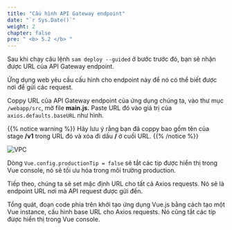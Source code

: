 ```yaml
---
title: "Cấu hình API Gateway endpoint"
date: "`r Sys.Date()`"
weight: 2
chapter: false
pre: " <b> 5.2 </b> "
---
```


Sau khi chạy câu lệnh `sam deploy --guided` ở bước trước đó, bạn sẽ nhận được URL của API Gateway endpoint.

Ứng dụng web yêu cầu cấu hình cho endpoint này để nó có thể biết được nơi để gửi các request.

Coppy URL của API Gateway endpoint của ứng dụng chúng ta, vào thư mục `/webapp/src`, mở file **main.js.** Paste URL đó vào giá trị của `axios.defaults.baseURL` như hình.

{{% notice warning %}}
Hãy lưu ý rằng bạn đã coppy bao gồm tên của stage **/v1** trong URL đó và xóa đi dấu **/** ở cuối URL.
{{% /notice %}}

![VPC](/images/5.deploy/5.2-apigateway/5.2-1.png)

Dòng `Vue.config.productionTip = false` sẽ tắt các tip được hiển thị trong Vue console, nó sẽ tối ưu hóa trong môi trường production.

Tiếp theo, chúng ta sẽ set mặc định URL cho tất cả Axios requests. Nó sẽ là endpoint URL nơi mà API request được gửi đến.

Tổng quát, đoạn code phía trên khởi tạo ứng dụng Vue.js bằng cách tạo một Vue instance, cấu hình base URL cho Axios requests. Nó cũng tắt các tip được hiển thị trong Vue console.
